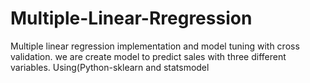 # Multiple-Linear-Rregression

Multiple linear regression implementation and model tuning with cross validation.
we are create model to predict sales with three different variables. Using(Python-sklearn and statsmodel

